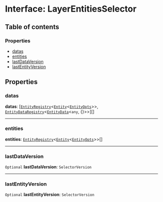 # Interface: LayerEntitiesSelector

## Table of contents

### Properties

* [datas](/en/auto-docs/playground-react/interfaces/LayerEntitiesSelector.md#datas)
* [entities](/en/auto-docs/playground-react/interfaces/LayerEntitiesSelector.md#entities)
* [lastDataVersion](/en/auto-docs/playground-react/interfaces/LayerEntitiesSelector.md#lastdataversion)
* [lastEntityVersion](/en/auto-docs/playground-react/interfaces/LayerEntitiesSelector.md#lastentityversion)

## Properties

### datas

**datas**: \[[`EntityRegistry`](/en/auto-docs/playground-react/interfaces/EntityRegistry.md)<[`Entity`](/en/auto-docs/playground-react/classes/Entity-1.md)<[`EntityOpts`](/en/auto-docs/playground-react/interfaces/EntityOpts.md)>>, [`EntityDataRegistry`](/en/auto-docs/playground-react/interfaces/EntityDataRegistry.md)<[`EntityData`](/en/auto-docs/playground-react/classes/EntityData.md)<`any`, {}>>]\[]

***

### entities

**entities**: [`EntityRegistry`](/en/auto-docs/playground-react/interfaces/EntityRegistry.md)<[`Entity`](/en/auto-docs/playground-react/classes/Entity-1.md)<[`EntityOpts`](/en/auto-docs/playground-react/interfaces/EntityOpts.md)>>\[]

***

### lastDataVersion

`Optional` **lastDataVersion**: `SelectorVersion`

***

### lastEntityVersion

`Optional` **lastEntityVersion**: `SelectorVersion`
